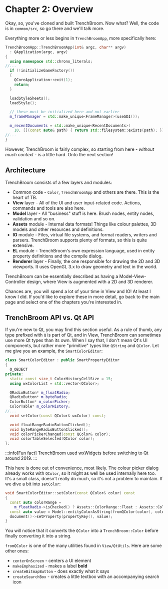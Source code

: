 # Chapter 2: Overview

Okay, so, you've cloned and built TrenchBroom. Now what? Well, the code is in `common/src`, so go there and we'll talk more.

Everything more or less begins in `TrenchBroomApp`, more specifically here:
```cpp title="common/src/TrenchBroomApp.cpp"
TrenchBroomApp::TrenchBroomApp(int& argc, char** argv)
  : QApplication{argc, argv}
{
  using namespace std::chrono_literals;
//...
  if (!initializeGameFactory())
  {
    QCoreApplication::exit(1);
    return;
  }

  loadStyleSheets();
  loadStyle();

  // these must be initialized here and not earlier
  m_frameManager = std::make_unique<FrameManager>(useSDI());

  m_recentDocuments = std::make_unique<RecentDocuments>(
    10, [](const auto& path) { return std::filesystem::exists(path); });
//...
}
```

However, TrenchBroom is fairly complex, so starting from here - *without much context* - is a little hard. Onto the next section!

## Architecture

TrenchBroom consists of a few layers and modules:
* Common code - `Color`, `TrenchBroomApp` and others are there. This is the heart of TB.
* **View** layer - All of the UI and user input-related code. Actions, commands and tools are also here.
* **Model** layer - All "business" stuff is here. Brush nodes, entity nodes, validation and so on.
* **Assets** module - Internal data formats! Things like colour palettes, 3D models and other resources and definitions.
* **IO** module - Files, virtual file systems, and format readers, writers and parsers. TrenchBroom supports plenty of formats, so this is quite extensive.
* **EL** module - TrenchBroom's own expression language, used in entity property definitions and the compile dialog.
* **Renderer** layer - Finally, the one responsible for drawing the 2D and 3D viewports. It uses OpenGL 3.x to draw geometry and text in the world.

TrenchBroom can be essentially described as having a Model-View-Controller design, where View is augmented with a 2D and 3D renderer.

Chances are, you will spend a lot of your time in View and IO! At least I know I did. If you'd like to explore these in more detail, go back to the main page and select one of the chapters you're interested in.

## TrenchBroom API vs. Qt API

If you're new to Qt, you may find this section useful. As a rule of thumb, any type prefixed with `Q` is part of Qt, and in View, TrenchBroom can sometimes use more Qt types than its own. When I say that, I don't mean Qt's UI components, but rather more "primitive" types like `QString` and `QColor`. Let me give you an example, the `SmartColorEditor`:

```cpp
class SmartColorEditor : public SmartPropertyEditor
{
  Q_OBJECT
private:
  static const size_t ColorHistoryCellSize = 15;
  using wxColorList = std::vector<QColor>;

  QRadioButton* m_floatRadio;
  QRadioButton* m_byteRadio;
  ColorButton* m_colorPicker;
  ColorTable* m_colorHistory;
//...
  void setColor(const QColor& wxColor) const;

  void floatRangeRadioButtonClicked();
  void byteRangeRadioButtonClicked();
  void colorPickerChanged(const QColor& color);
  void colorTableSelected(QColor color);
};
```

:::info[Fun fact]
TrenchBroom used wxWidgets before switching to Qt around 2019.
:::

This here is done out of convenience, most likely. The colour picker dialog already works with `QColor`, so it might as well be used internally here too. It's a small class, doesn't really do much, so it's not a problem to maintain. If we dive a bit into `setColor`:
```cpp
void SmartColorEditor::setColor(const QColor& color) const
{
  const auto colorRange =
    m_floatRadio->isChecked() ? Assets::ColorRange::Float : Assets::ColorRange::Byte;
  const auto value = Model::entityColorAsString(fromQColor(color), colorRange);
  document()->setProperty(propertyKey(), value);
}
```
You will notice that it converts the `QColor` into a `TrenchBroom::Color` before finally converting it into a string.

`fromQColor` is one of the many utilities found in `View/QtUtils`. Here are some other ones:
* `centerOnScreen` - centers a UI element
* `makeEmphasized` - makes a label **bold**
* `createBitmapButton` - does exactly what it says
* `createSearchBox` - creates a little textbox with an accompanying search icon
